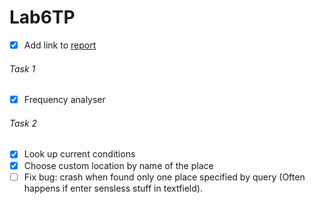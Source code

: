 # Lab6TP

- [x] Add link to [report](https://docs.google.com/document/d/1buhKnCLK9YUybFUFAMq5odidUFqfMFIBuZutq3CBt0w/edit?usp=sharing)

###### Task 1

- [x] Frequency analyser

###### Task 2
- [x] Look up current conditions
- [x] Choose custom location by name of the place
- [ ] Fix bug: crash when found only one place specified by query (Often happens if enter sensless stuff in textfield).
